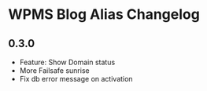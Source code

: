 WPMS Blog Alias Changelog
=========================

0.3.0
-----
 - Feature: Show Domain status
 - More Failsafe sunrise
 - Fix db error message on activation
